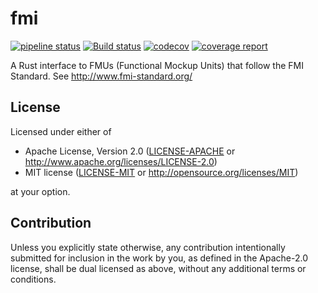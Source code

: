 # fmi

[![pipeline status](https://gitlab.com/jondo2010/rust-fmi/badges/master/pipeline.svg)](https://gitlab.com/jondo2010/rust-fmi/commits/master)
[![Build status](https://ci.appveyor.com/api/projects/status/xqvigxmc2tk0bkvm/branch/master?svg=true)](https://ci.appveyor.com/project/jondo2010/rust-fmi/branch/master)
[![codecov](https://codecov.io/gl/jondo2010/rust-fmi/branch/master/graph/badge.svg)](https://codecov.io/gl/jondo2010/rust-fmi)
[![coverage report](https://gitlab.com/jondo2010/rust-fmi/badges/master/coverage.svg)](https://gitlab.com/jondo2010/rust-fmi/-/commits/master)

A Rust interface to FMUs (Functional Mockup Units) that follow the FMI Standard. See http://www.fmi-standard.org/

## License

Licensed under either of

 * Apache License, Version 2.0
   ([LICENSE-APACHE](LICENSE-APACHE) or http://www.apache.org/licenses/LICENSE-2.0)
 * MIT license
   ([LICENSE-MIT](LICENSE-MIT) or http://opensource.org/licenses/MIT)

at your option.

## Contribution

Unless you explicitly state otherwise, any contribution intentionally submitted
for inclusion in the work by you, as defined in the Apache-2.0 license, shall be
dual licensed as above, without any additional terms or conditions.

